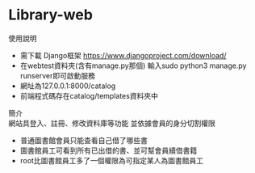 # Library-web
使用說明
- 需下載 Django框架 https://www.djangoproject.com/download/
- 在webtest資料夾(含有manage.py那個) 輸入sudo python3 manage.py runserver即可啟動服務
- 網址為127.0.0.1:8000/catalog
- 前端程式碼存在catalog/templates資料夾中

簡介<br>
網站具登入、註冊、修改資料庫等功能
並依據會員的身分切割權限
- 普通圖書館會員只能查看自己借了哪些書
- 圖書館員工可看到所有已出借的書、並可幫會員續借書籍
- root比圖書館員工多了一個權限為可指定某人為圖書館員工
